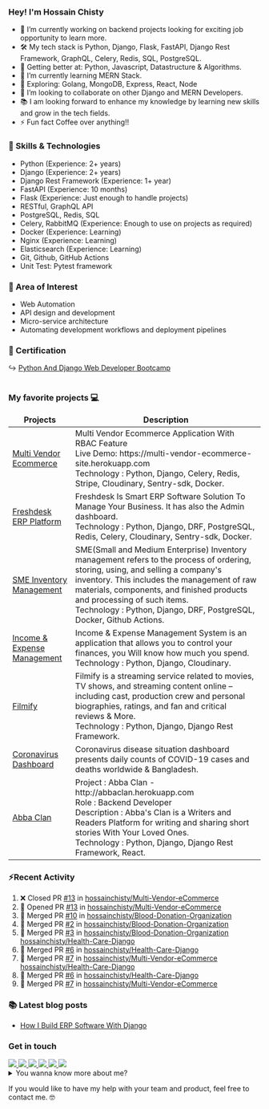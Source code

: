 ### Hey! I'm Hossain Chisty

- 🔭 I’m currently working on backend projects looking for exciting job opportunity to learn more.
- 🛠️ My tech stack is Python, Django, Flask, FastAPI, Django Rest Framework, GraphQL, Celery, Redis, SQL, PostgreSQL.
- 🦾 Getting better at: Python, Javascript, Datastructure & Algorithms.
- 🎯 I’m currently learning MERN Stack.
- 🤔 Exploring: Golang, MongoDB, Express,
  React, Node
- 👯 I’m looking to collaborate on other Django and MERN Developers.
- 📚 I am looking forward to enhance my knowledge by learning new skills and grow in the tech fields.
- ⚡ Fun fact Coffee over anything!!

### 💪 Skills & Technologies

- Python (Experience: 2+ years)
- Django (Experience: 2+ years)
- Django Rest Framework (Experience: 1+ year)
- FastAPI (Experience: 10 months)
- Flask (Experience: Just enough to handle projects)
- RESTful, GraphQL API
- PostgreSQL, Redis, SQL
- Celery, RabbitMQ (Experience: Enough to use on projects as required)
- Docker (Experience: Learning)
- Nginx (Experience: Learning)
- Elasticsearch (Experience: Learning)
- Git, Github, GitHub Actions
- Unit Test: Pytest framework

### 🧐 Area of Interest

- Web Automation
- API design and development
- Micro-service architecture
- Automating development workflows and deployment pipelines

### 📘 Certification

↪️ <a href="https://creativeitinstitute.com/certificate?cid=ESPD+20100307" target="_blank">Python And Django Web
Developer Bootcamp</a><br>
<br>

### My favorite projects 💻

<!-- Project start -->
<table>
  <thead align="center">
    <tr border: none;>
      <td><b>Projects</b></td>
      <td><b>Description</b></td>
    </tr>
  </thead>
  <tbody>
    <!-- Multivendor Product Start -->
    <tr>
      <td><a href="https://github.com/hossainchisty/Multi-Vendor-eCommerce" target="_blank">Multi Vendor Ecommerce</a>
      </td>
      <td>Multi Vendor Ecommerce Application With RBAC Feature
        <br>Live Demo: https://multi-vendor-ecommerce-site.herokuapp.com
        <br>Technology : Python, Django, Celery, Redis, Stripe, Cloudinary, Sentry-sdk, Docker.
      </td>
    </tr>
    <!-- Multivendor Product End -->
    <!-- Freshdesk Product Start -->
    <tr>
      <td><a href="https://github.com/hossainchisty/Freshdesk-ERP-Platform" target="_blank">Freshdesk ERP Platform</a>
      </td>
      <td>Freshdesk Is Smart ERP Software Solution To Manage Your Business. It has also the Admin dashboard.<br> Technology : Python, Django, DRF,
        PostgreSQL, Redis, Celery, Cloudinary, Sentry-sdk, Docker.
      </td>
    <tr>
    <!-- Freshdesk Product End -->
    <!-- SME Inventory Product Start -->
    <tr>
      <td><a href="https://github.com/hossainchisty/SME-Inventory-Management" target="_blank">SME Inventory
          Management</a></td>
      <td> SME(Small and Medium Enterprise) Inventory management refers to the process of ordering, storing, using, and selling a company's inventory.
        This includes the management of raw materials, components, and finished products and processing of such items.
        <br> Technology : Python, Django, DRF, PostgreSQL, Docker, Github Actions.
      </td>
    </tr>
  <!-- SME Inventory Product End -->

  <!-- I & E Management Product Start -->
   <tr>
      <td><a href="https://github.com/hossainchisty/Income-Expense-Management" target="_blank">Income & Expense
          Management</a></td>
      <td>Income & Expense Management System is an application that allows you to control your finances, you Will know
        how much you spend.
        <br> Technology : Python, Django, Cloudinary.
      </td>
    </tr>
  <!-- I & E Management Product End -->

  <!-- Filmify Product Start -->
   <tr>
        <td><a href="https://github.com/hossainchisty/Filmify" target="_blank">Filmify</a></td>
        <td> Filmify is a streaming service related to movies, TV shows, and streaming content online – including cast,
        production crew and personal biographies, ratings, and fan and critical reviews & More.
        <br> Technology : Python, Django, Django Rest Framework.
      </td>
    </tr>
  <!-- Filmify Product End -->

  <!-- Coronavirus Dashboard Start -->
   <tr>
      <td><a href="https://github.com/hossainchisty/covid19-dashboard" target="_blank">Coronavirus Dashboard</a></td>
      <td>Coronavirus disease situation dashboard presents daily counts of COVID-19 cases and deaths worldwide &
        Bangladesh.</td>
      </td>
    </tr>
  <!-- Coronavirus Dashboard End -->

  <!-- Abba Clan Start -->
   <tr>
      <td><a href="http://abbaclan.herokuapp.com" target="_blank">Abba Clan</a></td>
      <td> Project : Abba Clan - http://abbaclan.herokuapp.com
        <br> Role : Backend Developer
        <br> Description : Abba's Clan is a Writers and Readers Platform for writing and sharing short stories With Your
        Loved Ones.
        <br> Technology : Python, Django, Django Rest Framework, React.
      </td>
  </tr>
  <!-- Abba Clan End -->

  </tbody>
</table>
<!-- Project end -->

### ⚡Recent Activity

<!--START_SECTION:activity-->

1. ❌ Closed PR [#13](https://github.com/hossainchisty/Multi-Vendor-eCommerce/pull/13) in [hossainchisty/Multi-Vendor-eCommerce](https://github.com/hossainchisty/Multi-Vendor-eCommerce)
2. 💪 Opened PR [#13](https://github.com/hossainchisty/Multi-Vendor-eCommerce/pull/13) in [hossainchisty/Multi-Vendor-eCommerce](https://github.com/hossainchisty/Multi-Vendor-eCommerce)
3. 🎉 Merged PR [#10](https://github.com/hossainchisty/Blood-Donation-Organization/pull/10) in [hossainchisty/Blood-Donation-Organization](https://github.com/hossainchisty/Blood-Donation-Organization)
4. 🎉 Merged PR [#2](https://github.com/hossainchisty/Blood-Donation-Organization/pull/2) in [hossainchisty/Blood-Donation-Organization](https://github.com/hossainchisty/Blood-Donation-Organization)
5. 🎉 Merged PR [#3](https://github.com/hossainchisty/Blood-Donation-Organization/pull/3) in [hossainchisty/Blood-Donation-Organization](https://github.com/hossainchisty/Blood-Donation-Organization)
   [hossainchisty/Health-Care-Django](https://github.com/hossainchisty/Health-Care-Django)
4. 🎉 Merged PR [#6](https://github.com/hossainchisty/Health-Care-Django/pull/6) in
   [hossainchisty/Health-Care-Django](https://github.com/hossainchisty/Health-Care-Django)
5. 🎉 Merged PR [#7](https://github.com/hossainchisty/Multi-Vendor-eCommerce/pull/7) in
   [hossainchisty/Multi-Vendor-eCommerce](https://github.com/hossainchisty/Multi-Vendor-eCommerce)
   [hossainchisty/Health-Care-Django](https://github.com/hossainchisty/Health-Care-Django)
6. 🎉 Merged PR [#6](https://github.com/hossainchisty/Health-Care-Django/pull/6) in
   [hossainchisty/Health-Care-Django](https://github.com/hossainchisty/Health-Care-Django)
7. 🎉 Merged PR [#7](https://github.com/hossainchisty/Multi-Vendor-eCommerce/pull/7) in
[hossainchisty/Multi-Vendor-eCommerce](https://github.com/hossainchisty/Multi-Vendor-eCommerce)
<!--END_SECTION:activity-->

### 📚 Latest blog posts

<!-- BLOG-POST-LIST:START -->
- [How I Build ERP Software With Django](https://hossainchisty.medium.com/django-erp-software-bd5de048a6de)
<!-- BLOG-POST-LIST:END -->

<!-- Connect start -->

### Get in touch

<a class="header-badge" target="_blank" href="https://www.linkedin.com/in/hossainchisty/">
  <img src="https://img.shields.io/badge/style--5eba00.svg?label=LinkedIn&logo=linkedin&style=social">
</a>

<a class="header-badge" target="_blank" href="https://www.facebook.com/hossain.chisty11">
  <img src="https://img.shields.io/badge/style--5eba00.svg?label=Facebook&logo=Facebook&style=social">
</a>

<a class="header-badge" target="_blank" href="https://www.instagram.com/hossain.chisty/">
  <img src="https://img.shields.io/badge/style--5eba00.svg?label=Instagram&logo=Instagram&style=social">
</a>

<a class="header-badge" target="_blank" href="https://twitter.com/hossainchisty11">
  <img src="https://img.shields.io/badge/style--5eba00.svg?label=Twitter&logo=Twitter&style=social">
</a>

<a class="header-badge" target="_blank" href="https://unsplash.com/@hossainchisty">
  <img src="https://img.shields.io/badge/style--5eba00.svg?label=Unsplash&logo=Unsplash&style=social">
</a>

<a class="header-badge" target="_blank" href="mailto:hossain.chisty11@gmail.com">
  <img src="https://img.shields.io/badge/style--5eba00.svg?label=Gmail&logo=Gmail&style=social">
</a>
<!-- Connect end -->

<!-- Summary start -->
<details>
  <summary>
    You wanna know more about me?
  </summary>

  <br>
  I'm a Software Developer with a focus on backend. enthusiastic learner i love to learn things on the way and implement
  it solve real life problems.
  I am always enthusiastic about new technologies and eager to work on a challenging project.
  <br>
  Building backend with Python, Django, Django Rest Framework, GraphQL, PostgreSQL, Docker, Celery, Redis.

#### Github Stats

  <p align="left">
    <img width="500px"
      src="https://github-readme-stats.vercel.app/api?username=hossainchisty&show_icons=true&theme=midnight-purple&line_height=25&hide=stars">
  </p>

#### Profile Visits

  <p align="left">
    <img width="230px" src="https://profile-counter.glitch.me/hossainchisty/count.svg" />
  </p>

</details>
<!-- Summary end -->

If you would like to have my help with your team and product, feel free to contact me. 🤓
